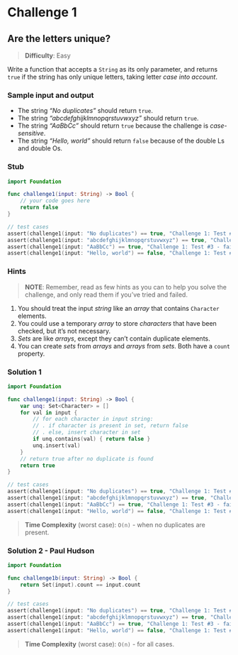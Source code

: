 # Challenge 1

## Are the letters unique?

> **Difficulty**: Easy

Write a function that accepts a `String` as its only parameter, and returns `true` if the string has only unique letters, taking letter *case into account*.

### Sample input and output

- The string *“No duplicates”* should return `true`.
- The string *“abcdefghijklmnopqrstuvwxyz”* should return `true`.
- The string *“AaBbCc”* should return `true` because the challenge is *case-sensitive*.
- The string *“Hello, world”* should return `false` because of the double Ls and double Os.

### Stub

``` swift
import Foundation

func challenge1(input: String) -> Bool { 
    // your code goes here
    return false
}

// test cases
assert(challenge1(input: "No duplicates") == true, "Challenge 1: Test #1 - failed")
assert(challenge1(input: "abcdefghijklmnopqrstuvwxyz") == true, "Challenge 1: Test #2 - failed")
assert(challenge1(input: "AaBbCc") == true, "Challenge 1: Test #3 - failed")
assert(challenge1(input: "Hello, world") == false, "Challenge 1: Test #4 - failed")
```

### Hints

> **NOTE**: Remember, read as few hints as you can to help you solve the challenge, and only read them if you’ve tried and failed.

1. You should treat the input *string* like an *array* that contains `Character` elements.
2. You could use a temporary *array* to store *characters* that have been checked, but it’s not necessary.
3. *Sets* are like *arrays*, except they can’t contain duplicate elements.
4. You can create *sets* from *arrays* and *arrays* from *sets*. Both have a `count` property.

### Solution 1

``` swift
import Foundation

func challenge1(input: String) -> Bool { 
    var unq: Set<Character> = []
    for val in input { 
        // for each character in input string:
        // . if character is present in set, return false
        // . else, insert character in set
        if unq.contains(val) { return false }
        unq.insert(val)
    }
    // return true after no duplicate is found
    return true
}

// test cases
assert(challenge1(input: "No duplicates") == true, "Challenge 1: Test #1 - failed")
assert(challenge1(input: "abcdefghijklmnopqrstuvwxyz") == true, "Challenge 1: Test #2 - failed")
assert(challenge1(input: "AaBbCc") == true, "Challenge 1: Test #3 - failed")
assert(challenge1(input: "Hello, world") == false, "Challenge 1: Test #4 - failed")
```

> **Time Complexity** (worst case): `O(n)` - when no duplicates are present.

### Solution 2 - Paul Hudson

``` swift
import Foundation

func challenge1b(input: String) -> Bool {
    return Set(input).count == input.count
}

// test cases
assert(challenge1(input: "No duplicates") == true, "Challenge 1: Test #1 - failed")
assert(challenge1(input: "abcdefghijklmnopqrstuvwxyz") == true, "Challenge 1: Test #2 - failed")
assert(challenge1(input: "AaBbCc") == true, "Challenge 1: Test #3 - failed")
assert(challenge1(input: "Hello, world") == false, "Challenge 1: Test #4 - failed")
```

> **Time Complexity** (worst case): `O(n)` - for all cases.
